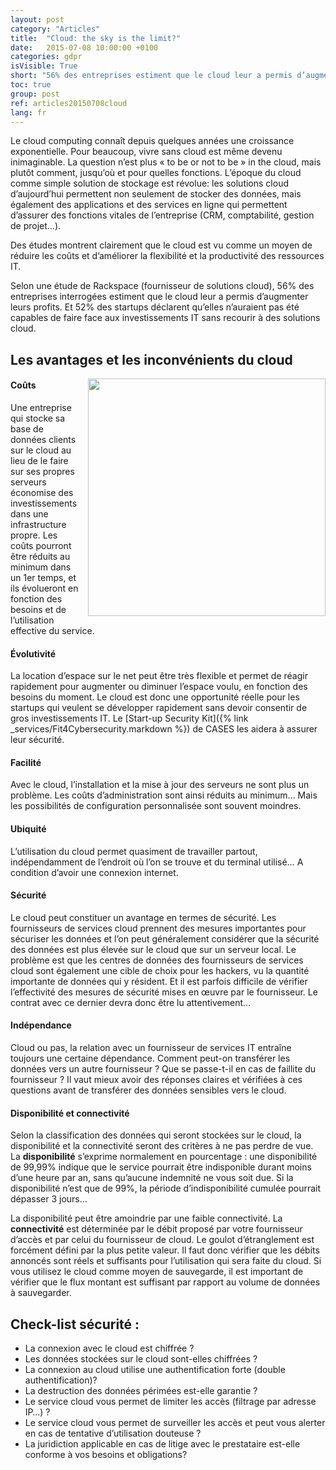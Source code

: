 ```yaml
---
layout: post
category: "Articles"
title:  "Cloud: the sky is the limit?"
date:   2015-07-08 10:00:00 +0100
categories: gdpr
isVisible: True
short: "56% des entreprises estiment que le cloud leur a permis d’augmenter leurs profits. Et vous?"
toc: true
group: post
ref: articles20150708cloud
lang: fr
---
```

Le cloud computing connaît depuis quelques années une croissance exponentielle. Pour beaucoup, vivre sans cloud est même devenu inimaginable. La question n’est plus « to be or not to be » in the cloud, mais plutôt comment, jusqu’où et pour quelles fonctions. L’époque du cloud comme simple solution de stockage est révolue: les solutions cloud d’aujourd’hui permettent non seulement de stocker des données, mais également des applications et des services en ligne qui permettent d’assurer des fonctions vitales de l’entreprise (CRM, comptabilité, gestion de projet…).


Des études montrent clairement que le cloud est vu comme un moyen de réduire les coûts et d’améliorer la flexibilité et la productivité des ressources IT.

Selon une étude de Rackspace (fournisseur de solutions cloud), 56% des entreprises interrogées estiment que le cloud leur a permis d’augmenter leurs profits. Et 52% des startups déclarent qu’elles n’auraient pas été capables de faire face aux investissements IT sans recourir à des solutions cloud.

## Les avantages et les inconvénients du cloud

<img class="img-border" src="{{ '/assets/img/201507/stats.png' | relative_url }}" style="float:right; width:380px; margin-left: 15px;" />

#### Coûts
Une entreprise qui stocke sa base de données clients sur le cloud au lieu de le faire sur ses propres serveurs économise des investissements dans une infrastructure propre. Les coûts pourront être réduits au minimum dans un 1er temps, et ils évolueront en fonction des besoins et de l’utilisation effective du service.

#### Évolutivité
La location d’espace sur le net peut être très flexible et permet de réagir rapidement pour augmenter ou diminuer l’espace voulu, en fonction des besoins du moment. Le cloud est donc une opportunité réelle pour les startups qui veulent se développer rapidement sans devoir consentir de gros investissements IT. Le [Start-up Security Kit]({% link _services/Fit4Cybersecurity.markdown %}) de CASES les aidera à assurer leur sécurité.

#### Facilité
Avec le cloud, l’installation et la mise à jour des serveurs ne sont plus un problème. Les coûts d’administration sont ainsi réduits au minimum… Mais les possibilités de configuration personnalisée sont souvent moindres.

#### Ubiquité
L’utilisation du cloud permet quasiment de travailler partout, indépendamment de l’endroit où l’on se trouve et du terminal utilisé… A condition d’avoir une connexion internet.

#### Sécurité
Le cloud peut constituer un avantage en termes de sécurité. Les fournisseurs de services cloud prennent des mesures importantes pour sécuriser les données et l’on peut généralement considérer que la sécurité des données est plus élevée sur le cloud que sur un serveur local. Le problème est que les centres de données des fournisseurs de services cloud sont  également une cible de choix pour les hackers, vu la quantité importante de données qui y résident. Et il est parfois difficile de vérifier l’effectivité des mesures de sécurité mises en œuvre par le fournisseur. Le contrat avec ce dernier devra donc être lu attentivement…

#### Indépendance
Cloud ou pas, la relation avec un fournisseur de services IT entraîne toujours une certaine dépendance. Comment peut-on transférer les données vers un autre fournisseur ? Que se passe-t-il en cas de faillite du fournisseur ? Il vaut mieux avoir des réponses claires et vérifiées à ces questions avant de transférer des données sensibles vers le cloud.

#### Disponibilité et connectivité

Selon la classification des données qui seront stockées sur le cloud, la disponibilité et la connectivité seront des critères à ne pas perdre de vue.
La **disponibilité** s’exprime normalement en pourcentage : une disponibilité de 99,99% indique que le service pourrait être indisponible durant moins d’une heure par an, sans qu’aucune indemnité ne vous soit due. Si la disponibilité n’est que de 99%, la période d’indisponibilité cumulée pourrait dépasser 3 jours…

La disponibilité peut être amoindrie par une faible connectivité. La **connectivité** est déterminée par le débit proposé par votre fournisseur d’accès et par celui du fournisseur de cloud. Le goulot d’étranglement est forcément défini par la plus petite valeur. Il faut donc vérifier que les débits annoncés sont réels et suffisants pour l’utilisation qui sera faite du cloud.
Si vous utilisez le cloud comme moyen de sauvegarde, il est important de vérifier que le flux montant est suffisant par rapport au volume de données à sauvegarder.

## Check-list sécurité :

* La connexion avec le cloud est chiffrée ?
* Les données stockées sur le cloud sont-elles chiffrées ?
* La connexion au cloud utilise une authentification forte (double authentification)?
* La destruction des données périmées est-elle garantie ?
* Le service cloud vous permet de limiter les accès (filtrage par adresse IP…) ?
* Le service cloud vous permet de surveiller les accès et peut vous alerter en cas de tentative d’utilisation douteuse ?
* La juridiction applicable en cas de litige avec le prestataire est-elle conforme à vos besoins et obligations?
